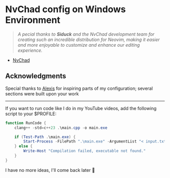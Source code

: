 # NvChad config on Windows Environment

> _A pecial thanks to **Siduck** and the NvChad development team for creating such an incredible distribution for Neovim, making it easier and more enjoyable to customize and enhance our editing experience._

- [NvChad](https://nvchad.com)

## Acknowledgments

Special thanks to [Alexis](https://github.com/Alexis12119) for inspiring parts of my configuration; several sections were built upon your work

---

If you want to run code like I do in my YouTube videos, add the following script to your $PROFILE:

```ps1
function RunCode {
    clang++ -std=c++23 .\main.cpp -o main.exe

    if (Test-Path .\main.exe) {
        Start-Process -FilePath ".\main.exe" -ArgumentList "< input.txt"
    } else {
        Write-Host "Compilation failed, executable not found."
    }
}
```

I have no more ideas, I'll come back later 🙌
